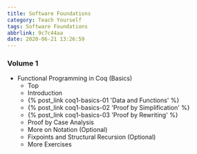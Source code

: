 ```yaml
---
title: Software Foundations
category: Teach Yourself
tags: Software Foundations
abbrlink: 9c7c44aa
date: 2020-06-21 13:26:59
---
```


### Volume 1

- Functional Programming in Coq (Basics)
  - Top
  - Introduction
  - {% post_link coq1-basics-01 'Data and Functions' %}
  - {% post_link coq1-basics-02 'Proof by Simplification' %}
  - {% post_link coq1-basics-03 'Proof by Rewriting' %}
  - Proof by Case Analysis
  - More on Notation (Optional)
  - Fixpoints and Structural Recursion (Optional)
  - More Exercises


